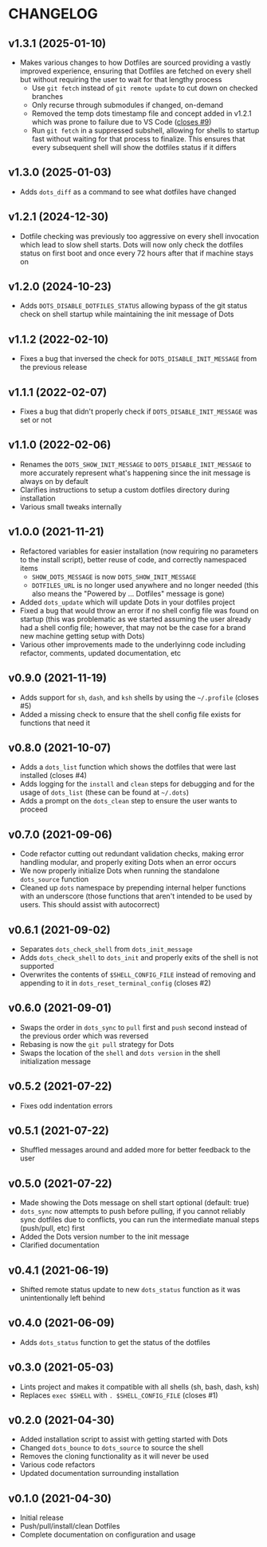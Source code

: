 # CHANGELOG

## v1.3.1 (2025-01-10)

- Makes various changes to how Dotfiles are sourced providing a vastly improved experience, ensuring that Dotfiles are fetched on every shell but without requiring the user to wait for that lengthy process
  - Use `git fetch` instead of `git remote update` to cut down on checked branches
  - Only recurse through submodules if changed, on-demand
  - Removed the temp dots timestamp file and concept added in v1.2.1 which was prone to failure due to VS Code ([closes #9](https://github.com/Justintime50/dots/issues/9))
  - Run `git fetch` in a suppressed subshell, allowing for shells to startup fast without waiting for that process to finalize. This ensures that every subsequent shell will show the dotfiles status if it differs

## v1.3.0 (2025-01-03)

- Adds `dots_diff` as a command to see what dotfiles have changed

## v1.2.1 (2024-12-30)

- Dotfile checking was previously too aggressive on every shell invocation which lead to slow shell starts. Dots will now only check the dotfiles status on first boot and once every 72 hours after that if machine stays on

## v1.2.0 (2024-10-23)

- Adds `DOTS_DISABLE_DOTFILES_STATUS` allowing bypass of the git status check on shell startup while maintaining the init message of Dots

## v1.1.2 (2022-02-10)

- Fixes a bug that inversed the check for `DOTS_DISABLE_INIT_MESSAGE` from the previous release

## v1.1.1 (2022-02-07)

- Fixes a bug that didn't properly check if `DOTS_DISABLE_INIT_MESSAGE` was set or not

## v1.1.0 (2022-02-06)

- Renames the `DOTS_SHOW_INIT_MESSAGE` to `DOTS_DISABLE_INIT_MESSAGE` to more accurately represent what's happening since the init message is always on by default
- Clarifies instructions to setup a custom dotfiles directory during installation
- Various small tweaks internally

## v1.0.0 (2021-11-21)

- Refactored variables for easier installation (now requiring no parameters to the install script), better reuse of code, and correctly namespaced items
  - `SHOW_DOTS_MESSAGE` is now `DOTS_SHOW_INIT_MESSAGE`
  - `DOTFILES_URL` is no longer used anywhere and no longer needed (this also means the "Powered by ... Dotfiles" message is gone)
- Added `dots_update` which will update Dots in your dotfiles project
- Fixed a bug that would throw an error if no shell config file was found on startup (this was problematic as we started assuming the user already had a shell config file; however, that may not be the case for a brand new machine getting setup with Dots)
- Various other improvements made to the underlyinng code including refactor, comments, updated documentation, etc

## v0.9.0 (2021-11-19)

- Adds support for `sh`, `dash`, and `ksh` shells by using the `~/.profile` (closes #5)
- Added a missing check to ensure that the shell config file exists for functions that need it

## v0.8.0 (2021-10-07)

- Adds a `dots_list` function which shows the dotfiles that were last installed (closes #4)
- Adds logging for the `install` and `clean` steps for debugging and for the usage of `dots_list` (these can be found at `~/.dots`)
- Adds a prompt on the `dots_clean` step to ensure the user wants to proceed

## v0.7.0 (2021-09-06)

- Code refactor cutting out redundant validation checks, making error handling modular, and properly exiting Dots when an error occurs
- We now properly initialize Dots when running the standalone `dots_source` function
- Cleaned up `dots` namespace by prepending internal helper functions with an underscore (those functions that aren't intended to be used by users. This should assist with autocorrect)

## v0.6.1 (2021-09-02)

- Separates `dots_check_shell` from `dots_init_message`
- Adds `dots_check_shell` to `dots_init` and properly exits of the shell is not supported
- Overwrites the contents of `$SHELL_CONFIG_FILE` instead of removing and appending to it in `dots_reset_terminal_config` (closes #2)

## v0.6.0 (2021-09-01)

- Swaps the order in `dots_sync` to `pull` first and `push` second instead of the previous order which was reversed
- Rebasing is now the `git pull` strategy for Dots
- Swaps the location of the `shell` and `dots version` in the shell initialization message

## v0.5.2 (2021-07-22)

- Fixes odd indentation errors

## v0.5.1 (2021-07-22)

- Shuffled messages around and added more for better feedback to the user

## v0.5.0 (2021-07-22)

- Made showing the Dots message on shell start optional (default: true)
- `dots_sync` now attempts to push before pulling, if you cannot reliably sync dotfiles due to conflicts, you can run the intermediate manual steps (push/pull, etc) first
- Added the Dots version number to the init message
- Clarified documentation

## v0.4.1 (2021-06-19)

- Shifted remote status update to new `dots_status` function as it was unintentionally left behind

## v0.4.0 (2021-06-09)

- Adds `dots_status` function to get the status of the dotfiles

## v0.3.0 (2021-05-03)

- Lints project and makes it compatible with all shells (sh, bash, dash, ksh)
- Replaces `exec $SHELL` with `. $SHELL_CONFIG_FILE` (closes #1)

## v0.2.0 (2021-04-30)

- Added installation script to assist with getting started with Dots
- Changed `dots_bounce` to `dots_source` to source the shell
- Removes the cloning functionality as it will never be used
- Various code refactors
- Updated documentation surrounding installation

## v0.1.0 (2021-04-30)

- Initial release
- Push/pull/install/clean Dotfiles
- Complete documentation on configuration and usage
